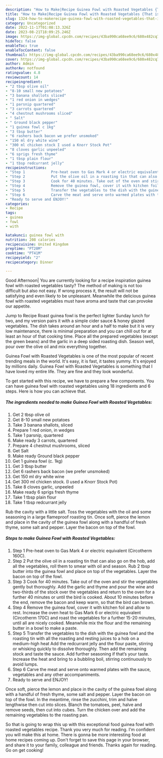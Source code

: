```yaml
---
description: "How to Make|Recipe Guinea Fowl with Roasted Vegetables {That is Simple"
title: "How to Make|Recipe Guinea Fowl with Roasted Vegetables {That is Simple"
slug: 1324-how-to-makerecipe-guinea-fowl-with-roasted-vegetables-that-is-simple
category: Uncategorized
date: 2022-11-17T01:08:13.326Z
date: 2023-08-21T18:09:25.246Z
image: https://img-global.cpcdn.com/recipes/43ba990ca68ee9c6/680x482cq70/guinea-fowl-with-roasted-vegetables-recipe-main-photo.jpg
hideToc: false
enableToc: true
enableTocContent: false
thumbnail: https://img-global.cpcdn.com/recipes/43ba990ca68ee9c6/680x482cq70/guinea-fowl-with-roasted-vegetables-recipe-main-photo.jpg
cover: https://img-global.cpcdn.com/recipes/43ba990ca68ee9c6/680x482cq70/guinea-fowl-with-roasted-vegetables-recipe-main-photo.jpg
author: Admin
authorAv: notfound
ratingvalue: 4.8
reviewcount: 14
recipeingredient:
- "2 tbsp olive oil"
- "8-10 small new potatoes"
- "3 banana shallots sliced"
- "1 red onion in wedges"
- "1 parsnip quartered"
- "3 carrots quartered"
- "4 chestnut mushrooms sliced"
- " Salt"
- " Ground black pepper"
- "1 guinea fowl c 1kg"
- "3 tbsp butter"
- "6 rashers back bacon we prefer unsmoked"
- "150 ml dry white wine"
- "300 ml chicken stock I used a Knorr Stock Pot"
- "8 cloves garlic unpeeled"
- "6 sprigs fresh thyme"
- "1 tbsp plain flour"
- "1 tbsp redcurrant jelly"
recipeinstructions:
- "Step 1            Pre-heat oven to Gas Mark 4 or electric equivalent (Circotherm 160C)."
- "Step 2            Put the olive oil in a roasting tin that can also go on the hob, add all the vegetables, roll them to smear with oil and season. Rub 2 tbsp butter into the guinea fowl and place on top of the vegetables. Layer the bacon on top of the fowl."
- "Step 3            Cook for 40 minutes. Take out of the oven and stir the vegetables gently but thoroughly. Add the garlic and thyme and pour the wine and two-thirds of the stock over the vegetables and return to the oven for a further 40 minutes or until the bird is cooked. About 10 minutes before the end, remove the bacon and keep warm, so that the bird can brown."
- "Step 4            Remove the guinea fowl, cover it with kitchen foil and allow to rest. Increase the oven heat to Gas Mark 6 or electric equivalent (Circotherm 170C) and roast the vegetables for a further 15-20 minutes, until all are nicely cooked. Meanwhile mix the flour and the remaining butter in a bowl to make a paste."
- "Step 5            Transfer the vegetables to the dish with the guinea fowl and the roasting tin with all the roasting and resting juices to a hob on a medium-high heat Add the redcurrant jelly and the flour paste, stirring or whisking quickly to dissolve thoroughly. Then add the remaining stock and taste the sauce. Add further seasoning if that’s your taste. Increase the heat and bring to a bubbling boil, stirring continuously to avoid lumps."
- "Step 6            Carve the meat and serve onto warmed plates with the sauce, vegetables and any other accompaniments."
- "Ready to serve and ENJOY!"
categories:
- Recipe
tags:
- guinea
- fowl
- with

katakunci: guinea fowl with 
nutrition: 208 calories
recipecuisine: United Kingdom
preptime: "PT20M"
cooktime: "PT41M"
recipeyield: "2"
recipecategory: Dinner

---
```



Good Afternoon| You are currently looking for a recipe inspiration guinea fowl with roasted vegetables tasty? The method of making is not too difficult but also not easy. If wrong process it, the result will not be satisfying and even likely to be unpleasant. Meanwhile the delicious guinea fowl with roasted vegetables must have aroma and taste that can provoke our appetite.





Jump to Recipe Roast guinea fowl is the perfect lighter Sunday lunch for two, and my version pairs it with a simple cider sauce &amp; honey glazed vegetables. The dish takes around an hour and a half to make but it is very low maintenance, there is minimal preparation and you can chill out for at least an hour of that cooking time. Place all the prepared vegetables (except the green beans) and the garlic in a deep sided roasting dish. Season well, pour over the olive oil and mix everything together.

Guinea Fowl with Roasted Vegetables is one of the most popular of recent trending meals in the world. It's easy, it is fast, it tastes yummy. It's enjoyed by millions daily. Guinea Fowl with Roasted Vegetables is something that I have loved my entire life. They are fine and they look wonderful.


To get started with this recipe, we have to prepare a few components. You can have guinea fowl with roasted vegetables using 18 ingredients and 6 steps. Here is how you can achieve that.

<!--inarticleads1-->

##### The ingredients needed to make Guinea Fowl with Roasted Vegetables:

1. Get 2 tbsp olive oil
1. Get 8-10 small new potatoes
1. Take 3 banana shallots, sliced
1. Prepare 1 red onion, in wedges
1. Take 1 parsnip, quartered
1. Make ready 3 carrots, quartered
1. Prepare 4 chestnut mushrooms, sliced
1. Get  Salt
1. Make ready  Ground black pepper
1. Get 1 guinea fowl (c. 1kg)
1. Get 3 tbsp butter
1. Get 6 rashers back bacon (we prefer unsmoked)
1. Get 150 ml dry white wine
1. Get 300 ml chicken stock. (I used a Knorr Stock Pot)
1. Take 8 cloves garlic, unpeeled
1. Make ready 6 sprigs fresh thyme
1. Take 1 tbsp plain flour
1. Take 1 tbsp redcurrant jelly


Rub the cavity with a little salt. Toss the vegetables with the oil and some seasoning in a large flameproof roasting tin. Once soft, pierce the lemon and place in the cavity of the guinea fowl along with a handful of fresh thyme, some salt and pepper. Layer the bacon on top of the fowl. 

<!--inarticleads2-->

##### Steps to make Guinea Fowl with Roasted Vegetables:

1. Step 1            Pre-heat oven to Gas Mark 4 or electric equivalent (Circotherm 160C).
1. Step 2            Put the olive oil in a roasting tin that can also go on the hob, add all the vegetables, roll them to smear with oil and season. Rub 2 tbsp butter into the guinea fowl and place on top of the vegetables. Layer the bacon on top of the fowl.
1. Step 3            Cook for 40 minutes. Take out of the oven and stir the vegetables gently but thoroughly. Add the garlic and thyme and pour the wine and two-thirds of the stock over the vegetables and return to the oven for a further 40 minutes or until the bird is cooked. About 10 minutes before the end, remove the bacon and keep warm, so that the bird can brown.
1. Step 4            Remove the guinea fowl, cover it with kitchen foil and allow to rest. Increase the oven heat to Gas Mark 6 or electric equivalent (Circotherm 170C) and roast the vegetables for a further 15-20 minutes, until all are nicely cooked. Meanwhile mix the flour and the remaining butter in a bowl to make a paste.
1. Step 5            Transfer the vegetables to the dish with the guinea fowl and the roasting tin with all the roasting and resting juices to a hob on a medium-high heat Add the redcurrant jelly and the flour paste, stirring or whisking quickly to dissolve thoroughly. Then add the remaining stock and taste the sauce. Add further seasoning if that’s your taste. Increase the heat and bring to a bubbling boil, stirring continuously to avoid lumps.
1. Step 6            Carve the meat and serve onto warmed plates with the sauce, vegetables and any other accompaniments.
1. Ready to serve and ENJOY!

Once soft, pierce the lemon and place in the cavity of the guinea fowl along with a handful of fresh thyme, some salt and pepper. Layer the bacon on top of the fowl. In the meantime, rinse the zucchini, trim and halve lengthwise then cut into slices. Blanch the tomatoes, peel, halve and remove seeds, then cut into cubes. Turn the chicken over and add the remaining vegetables to the roasting pan. 

So that is going to wrap this up with this exceptional food guinea fowl with roasted vegetables recipe. Thank you very much for reading. I'm confident you will make this at home. There is gonna be more interesting food at home recipes coming up. Don't forget to save this page in your browser, and share it to your family, colleague and friends. Thanks again for reading. Go on get cooking!
